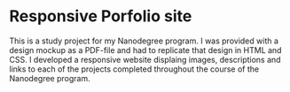 # Responsive Porfolio site
This is a study project for my Nanodegree program. I was provided with a design mockup as a PDF-file and had to replicate that design in HTML and CSS. I developed a responsive website displaing images, descriptions and links to each of the projects completed throughout the course of the Nanodegree program.
